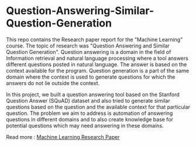 # Question-Answering-Similar-Question-Generation

This repo contains the Research paper report for the "Machine Learning" course. The topic of research was "Question Answering and Similar Question Generation". Question answering is a domain in the field of Information retrieval and natural language processing where a tool answers different questions posted in natural language. The
answer is based on the context available for the program. Question generation is a part of the same domain where the
context is used to generate questions for which the answers do not lie outside the context. 

In this project, we built a question answering tool based on
the Stanford Question Answer (SQuAD) dataset and also tried
to generate similar questions based on the question and the
available context for that particular question. The problem
we aim to address is automation of answering questions in different
domains and to also create knowledge base for potential
questions which may need answering in these domains.

Read more : [Machine Learning Research Paper](./Machine_Learning_Research_Paper.pdf)
